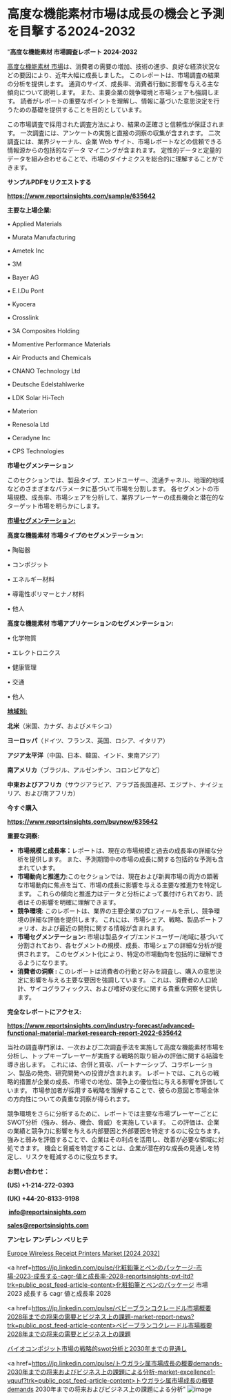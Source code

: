 # 高度な機能素材市場は成長の機会と予測を目撃する2024-2032

"<strong>高度な機能素材 市場調査レポート 2024-2032</strong>

<a href=https://www.reportsinsights.com/sample/635642>高度な機能素材 市場</a>は、消費者の需要の増加、技術の進歩、良好な経済状況などの要因により、近年大幅に成長しました。 このレポートは、市場調査の結果の分析を提供します。 通貨のサイズ、成長率、消費者行動に影響を与える主な傾向について説明します。 また、主要企業の競争環境と市場シェアも強調します。 読者がレポートの重要なポイントを理解し、情報に基づいた意思決定を行うための基礎を提供することを目的としています。

この市場調査で採用された調査方法により、結果の正確さと信頼性が保証されます。 一次調査には、アンケートの実施と直接の洞察の収集が含まれます。 二次調査には、業界ジャーナル、企業 Web サイト、市場レポートなどの信頼できる情報源からの包括的なデータ マイニングが含まれます。 定性的データと定量的データを組み合わせることで、市場のダイナミクスを総合的に理解することができます。

<strong><b>サンプルPDFをリクエストする</b></strong>

<a href=https://www.reportsinsights.com/sample/635642><strong><u>https://www.reportsinsights.com/sample/635642</u></strong></a>

<strong>主要な上場企業:</strong>

• Applied Materials

• Murata Manufacturing

• Ametek Inc

• 3M

• Bayer AG

• E.I.Du Pont

• Kyocera

• Crosslink

• 3A Composites Holding

• Momentive Performance Materials

• Air Products and Chemicals

• CNANO Technology Ltd

• Deutsche Edelstahlwerke

• LDK Solar Hi-Tech

• Materion

• Renesola Ltd

• Ceradyne Inc

• CPS Technologies

<strong>市場セグメンテーション</strong>

このセクションでは、製品タイプ、エンドユーザー、流通チャネル、地理的地域などのさまざまなパラメータに基づいて市場を分割します。 各セグメントの市場規模、成長率、市場シェアを分析して、業界プレーヤーの成長機会と潜在的なターゲット市場を明らかにします。

<strong><u>市場セグメンテーション</u></strong><strong><u>:</u></strong>

<strong>高度な機能素材 市場タイプのセグメンテーション:</strong>

• 陶磁器

• コンポジット

• エネルギー材料

• 導電性ポリマーとナノ材料

• 他人

<strong>高度な機能素材 市場アプリケーションのセグメンテーション:</strong>

• 化学物質

• エレクトロニクス

• 健康管理

• 交通

• 他人

<strong><u>地域別</u></strong><strong><u>:</u></strong>

<strong>北米</strong>（米国、カナダ、およびメキシコ）

<strong>ヨーロッパ</strong>（ドイツ、フランス、英国、ロシア、イタリア）

<strong>アジア太平洋</strong>（中国、日本、韓国、インド、東南アジア）

<strong>南アメリカ</strong>（ブラジル、アルゼンチン、コロンビアなど）

<strong>中東およびアフリカ</strong>（サウジアラビア、アラブ首長国連邦、エジプト、ナイジェリア、および南アフリカ）

<strong>今すぐ購入</strong>

<a href=https://www.reportsinsights.com/buynow/635642><strong><u>https://www.reportsinsights.com/buynow/635642</u></strong></a>

<strong>重要な洞察:</strong>
<ul>
  <li><strong>市場規模と成長率：</strong>レポートは、現在の市場規模と過去の成長率の詳細な分析を提供します。 また、予測期間中の市場の成長に関する包括的な予測も含まれています。</li>
  <li><strong>市場動向と推進力:</strong>このセクションでは、現在および新興市場の両方の顕著な市場動向に焦点を当て、市場の成長に影響を与える主要な推進力を特定します。 これらの傾向と推進力はデータと分析によって裏付けられており、読者はその影響を明確に理解できます。</li>
  <li><strong>競争環境</strong>: このレポートは、業界の主要企業のプロフィールを示し、競争環境の詳細な評価を提供します。 これには、市場シェア、戦略、製品ポートフォリオ、および最近の開発に関する情報が含まれます。</li>
  <li><strong>市場セグメンテーション: </strong>市場は製品タイプ/エンドユーザー/地域に基づいて分割されており、各セグメントの規模、成長、市場シェアの詳細な分析が提供されます。 このセグメント化により、特定の市場動向を包括的に理解できるようになります。</li>
  <li><strong>消費者の洞察 : </strong>このレポートは消費者の行動と好みを調査し、購入の意思決定に影響を与える主要な要因を強調しています。 これは、消費者の人口統計、サイコグラフィックス、および嗜好の変化に関する貴重な洞察を提供します。</li>
</ul>
<strong>完全なレポートにアクセス:</strong>

<a href=https://www.reportsinsights.com/industry-forecast/advanced-functional-material-market-research-report-2022-635642><strong><u><b>https://www.reportsinsights.com/industry-forecast/advanced-functional-material-market-research-report-2022-635642</b></u></strong></a>

当社の調査専門家は、一次および二次調査手法を実施して高度な機能素材市場を分析し、トップキープレーヤーが実施する戦略的取り組みの評価に関する結論を導き出します。 これには、合併と買収、パートナーシップ、コラボレーション、製品の発売、研究開発への投資が含まれます。 レポートでは、これらの戦略的措置が企業の成長、市場での地位、競争上の優位性に与える影響を評価しています。 市場参加者が採用する戦略を理解することで、彼らの意図と市場全体の方向性についての貴重な洞察が得られます。

競争環境をさらに分析するために、レポートでは主要な市場プレーヤーごとにSWOT分析（強み、弱み、機会、脅威）を実施しています。 この評価は、企業の業績と競争力に影響を与える内部要因と外部要因を特定するのに役立ちます。 強みと弱みを評価することで、企業はその利点を活用し、改善が必要な領域に対処できます。 機会と脅威を特定することは、企業が潜在的な成長の見通しを特定し、リスクを軽減するのに役立ちます。

<strong>お問い合わせ：</strong>

<strong>(US) +1-214-272-0393</strong>

<strong>(UK) +44-20-8133-9198</strong>

<strong> </strong><a href=info@reportsinsights.com><strong><u>info@reportsinsights.com</u></strong></a>

<a href=sales@reportsinsights.com><strong><u>sales@reportsinsights.com</u></strong></a>

<strong>アンセレ アンデレン ベリヒテ</strong>

<a href=https://www.linkedin.com/pulse/europe-wireless-receipt-printers-markets-2024-f5nnf/>Europe Wireless Receipt Printers Market [2024 2032]</a>

<a href=https://jp.linkedin.com/pulse/化粧鉛筆とペンのパッケージ-市場-2023-成長する-cagr-値と成長率-2028-reportsinsights-pvt-ltd?trk=public_post_feed-article-content>化粧鉛筆とペンのパッケージ 市場 2023 成長する cagr 値と成長率 2028</a>

<a href=https://jp.linkedin.com/pulse/ベビーブランコクレードル市場概要2028年までの将来の需要とビジネス上の課題-market-report-news?trk=public_post_feed-article-content>ベビーブランコクレードル市場概要2028年までの将来の需要とビジネス上の課題</a>

<a href=https://www.linkedin.com/pulse/バイオコンポジット市場の戦略的swot分析と2030年までの見通し-reports-insights-expert/>バイオコンポジット市場の戦略的swot分析と2030年までの見通し</a>

<a href=https://jp.linkedin.com/pulse/トウガラシ属市場成長の概要demands-2030年までの将来およびビジネス上の課題による分析-market-excellence1-vquuf?trk=public_post_feed-article-content>トウガラシ属市場成長の概要demands 2030年までの将来およびビジネス上の課題による分析</a>"
![image](https://github.com/gayatrid12/RIstratergy/assets/158473851/6d409bab-9b9f-4d6e-bd2f-93878c3633e4)
